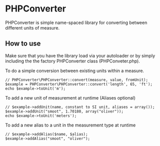 # PHPConverter

PHPConverter is simple name-spaced library for converting between different units of measure.

## How to use

Make sure that you have the library load via your autoloader or by simply including the the factory PHPConverter class (PHPConveter.php).

To do a simple conversion between existing units within a measure.
	
	// PHPConverter\PHPConverter::convert(measure, value, fromUnit);
	$example = PHPConverter\PHPConverter::convert('length', 65, 'ft');
	echo $example->toUnit('m');


To add a new unit of measurement at runtime (Aliases optional)
	
	// $example->addUnit(name, constant to SI unit, aliases = array());
	$example->addUnit("smoot", 1.70180, array("oliver"));
	echo $example->toUnit('meters');

To add a new alias to a unit in the measurement type at runtime
	
	// $example->addAlias($name, $alias);
	$example->addAlias("smoot", "oliver");